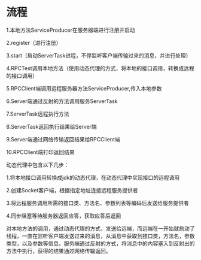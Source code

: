 # 流程
1.本地方法ServiceProducer在服务器端进行注册并启动

2.register（进行注册）

3.start（启动ServerTask进程，不停监听客户端传输过来的消息，并进行处理）

4.RPCTest调用本地方法（使用动态代理的方式，将本地的接口调用，转换成远程的接口调用）

5.RPCClient端调用远程服务器方法ServiceProducer,传入本地参数

6.Server端通过反射的方法调用服务ServerTask

7.ServerTask远程执行方法

8.ServerTask返回执行结果给Server端

9.Server端通过网络传输返回结果给RPCClient端

10.RPCClient端打印返回结果

动态代理中包含以下几步：

1.将本地接口调用转换成jdk的动态代理，在动态代理中实现接口的远程调用

2.创建Socket客户端，根据指定地址连接远程服务提供者

3.将远程服务调用所需的接口类、方法名、参数列表等编码后发送给服务提供者

4.同步阻塞等待服务器返回应答，获取应答后返回

对本地方法的调用，通过动态代理的方式，发送给远端，而远端在一开始就启动了线程，一直在监听客户端发送过来的消息，从消息中获取到接口类，方法名，参数类型，以及参数等信息。服务端通过反射的方式，将消息中的内容塞入到反射出的方法中执行，获得的结果通过网络传输返回。
